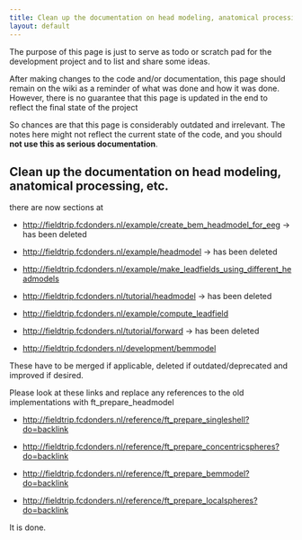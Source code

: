 ```yaml
---
title: Clean up the documentation on head modeling, anatomical processing, etc.
layout: default
---
```


<div class="warning">
The purpose of this page is just to serve as todo or scratch pad for the development project and to list and share some ideas. 

After making changes to the code and/or documentation, this page should remain on the wiki as a reminder of what was done and how it was done. However, there is no guarantee that this page is updated in the end to reflect the final state of the project

So chances are that this page is considerably outdated and irrelevant. The notes here might not reflect the current state of the code, and you should **not use this as serious documentation**.
</div>

##  Clean up the documentation on head modeling, anatomical processing, etc. 

there are now sections at

*  http://fieldtrip.fcdonders.nl/example/create_bem_headmodel_for_eeg -> has been deleted

*  http://fieldtrip.fcdonders.nl/example/headmodel -> has been deleted

*  http://fieldtrip.fcdonders.nl/example/make_leadfields_using_different_headmodels

*  http://fieldtrip.fcdonders.nl/tutorial/headmodel -> has been deleted

*  http://fieldtrip.fcdonders.nl/example/compute_leadfield

*  http://fieldtrip.fcdonders.nl/tutorial/forward -> has been deleted

*  http://fieldtrip.fcdonders.nl/development/bemmodel

These have to be merged if applicable, deleted if outdated/deprecated and improved if desired.

Please look at these links and replace any references to the old implementations with ft_prepare_headmodel

*  http://fieldtrip.fcdonders.nl/reference/ft_prepare_singleshell?do=backlink

*  http://fieldtrip.fcdonders.nl/reference/ft_prepare_concentricspheres?do=backlink

*  http://fieldtrip.fcdonders.nl/reference/ft_prepare_bemmodel?do=backlink

*  http://fieldtrip.fcdonders.nl/reference/ft_prepare_localspheres?do=backlink

It is done.

